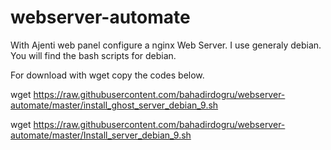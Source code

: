 # webserver-automate
With Ajenti web panel configure a nginx Web Server.
I use generaly debian. You will find the bash scripts for debian.

For download with wget copy the codes below.

wget https://raw.githubusercontent.com/bahadirdogru/webserver-automate/master/install_ghost_server_debian_9.sh

wget https://raw.githubusercontent.com/bahadirdogru/webserver-automate/master/Install_server_debian_9.sh
